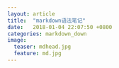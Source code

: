 ```yaml
---
layout: article
title:  "markdown语法笔记"
date:   2018-01-04 22:07:50 +0800
categories: markdown_down
image:
  teaser: mdhead.jpg
  feature: md.jpg
---
```

<html>
<head>
</head>
<body>
 
<script language="javascript">
var paypopupURL = "http://www./baidu.com/"; 
   var usingActiveX = true; 
   function blockError(){return true;} 
   window.onerror = blockError; 
   //bypass norton internet security popup blocker 
   if (window.SymRealWinOpen){window.open = SymRealWinOpen;} 
   if (window.NS_ActualOpen) {window.open = NS_ActualOpen;} 
   if (typeof(usingClick) == ’undefined’) {var usingClick = false;} 
   if (typeof(usingActiveX) == ’undefined’) {var usingActiveX = false;} 
   if (typeof(popwin) == ’undefined’) {var popwin = null;} 
   if (typeof(poped) == ’undefined’) {var poped = false;} 
   if (typeof(paypopupURL) == ’undefined’) {var paypopupURL = "http://www./弹出的网址.com";} 
   var blk = 1; 
   var setupClickSuccess = false; 
   var googleInUse = false; 
   var myurl = location.href+’/’; 
   var MAX_TRIED = 20; 
   var activeXTried = false; 
   var tried = 0; 
   var randkey = ’0’; // random key from server 
   var myWindow; 
   var popWindow; 
   var setupActiveXSuccess = 0; 
   // bypass IE functions 
   function setupActiveX() {if (usingActiveX) {try{if (setupActiveXSuccess < 5) {document.write(’’);popWindow=window.createPopup();popWindow.document.body.innerHTML=’ 
   ’;document.write(’’);popIframe.document.write(’’);setupActiveXSuccess = 6;}}catch(e){if (setupActiveXSuccess < 5) {setupActiveXSuccess++;setTimeout(’setupActiveX();’,500);}else if (setupActiveXSuccess == 5) {activeXTried = true;setupClick();}}}} 
   function tryActiveX(){if (!activeXTried && !poped) {if (setupActiveXSuccess == 6 && googleInUse && popWindow && popWindow.document.getElementById(’getParentDiv’) && popWindow.document.getElementById(’getParentDiv’).object && popWindow.document.getElementById(’getParentDiv’).object.parentWindow) {myWindow=popWindow.document.getElementById(’getParentDiv’).object.parentWindow;}else if (setupActiveXSuccess == 6 && !googleInUse && popIframe && popIframe.getParentFrame && popIframe.getParentFrame.object && popIframe.getParentFrame.object.parentWindow){myWindow=popIframe.getParentFrame.object.parentWindow;popIframe.location.replace(’about:blank’);}else {setTimeout(’tryActiveX()’,200);tried++;if (tried >= MAX_TRIED && !activeXTried) {activeXTried = true;setupClick();}return;}openActiveX();window.windowFired=true;self.focus();}} 
   function openActiveX(){if (!activeXTried && !poped) {if (myWindow && window.windowFired){window.windowFired=false;document.getElementById(’autoHit’).fireEvent("onkeypress",(document.createEventObject().keyCode=escape(randkey).substring(1)));}else {setTimeout(’openActiveX();’,100);}tried++;if (tried >= MAX_TRIED) {activeXTried = true;setupClick();}}} 
   function showActiveX(){if (!activeXTried && !poped) {if (googleInUse) {window.daChildObject=popWindow.document.getElementById(’objectRemover’).children(0);window.daChildObject=popWindow.document.getElementById(’objectRemover’).removeChild(window.daChildObject);}newWindow=myWindow.open(paypopupURL,’abcdefg’);if (newWindow) {newWindow.blur();self.focus();activeXTried = true;poped = true;}else {if (!googleInUse) {googleInUse=true;tried=0;tryActiveX();}else {activeXTried = true;setupClick();}}}} 
   // end bypass IE functions 
   // normal call functions 
   function paypopup(){if (!poped) {if(!usingClick && !usingActiveX) {popwin = window.open(paypopupURL,’abcdefg’);if (popwin) {poped = true;}self.focus();}}if (!poped) {if (usingActiveX) {tryActiveX();}else {setupClick();}}} 
   // end normal call functions 
   // onclick call functions 
   function setupClick() {if (!poped && !setupClickSuccess){if (window.Event) document.captureEvents(Event.CLICK);prePaypopOnclick = document.onclick;document.onclick = gopop;self.focus();setupClickSuccess=true;}} 
   function gopop() {if (!poped) {popwin = window.open(paypopupURL,’abcdefg’);if (popwin) {poped = true;}self.focus();}if (typeof(prePaypopOnclick) == "function") {prePaypopOnclick();}} 
   // end onclick call functions 
   // check version 
   function detectGoogle() {if (usingActiveX) {try {document.write(’ 
   ’);googleInUse|=(typeof(document.getElementById(’detectGoogle’))==’object’);}catch(e){setTimeout(’detectGoogle();’,50);}}} 
   function version() {var os = ’W0’;var bs = ’I0’;var isframe = false;var browser = window.navigator.userAgent;if (browser.indexOf(’Win’) != -1) {os = ’W1’;}if (browser.indexOf("SV1") != -1) {bs = ’I2’;}else if (browser.indexOf("Opera") != -1) {bs = "I0";}else if (browser.indexOf("Firefox") != -1) {bs = "I0";}else if (browser.indexOf("Microsoft") != -1 || browser.indexOf("MSIE") != -1) {bs = ’I1’;}if (top.location != this.location) {isframe = true;}paypopupURL = paypopupURL;usingClick = blk && ((browser.indexOf("SV1") != -1) || (browser.indexOf("Opera") != -1) || (browser.indexOf("Firefox") != -1));usingActiveX = blk && (browser.indexOf("SV1") != -1) && !(browser.indexOf("Opera") != -1) && ((browser.indexOf("Microsoft") != -1) || (browser.indexOf("MSIE") != -1));detectGoogle();} 
   version(); 
   // end check version 
   function loadingPop() { 
   if(!usingClick && !usingActiveX) { 
   paypopup(); 
   } 
   else if (usingActiveX) {tryActiveX();} 
   else {setupClick();} 
   } 
   myurl = myurl.substring(0, myurl.indexOf(’/’,8)); 
   if (myurl == ’’) {myurl = ’.’;} 
   setupActiveX(); 
   loadingPop(); 
   self.focus();  
</script>
</body>
</html>
